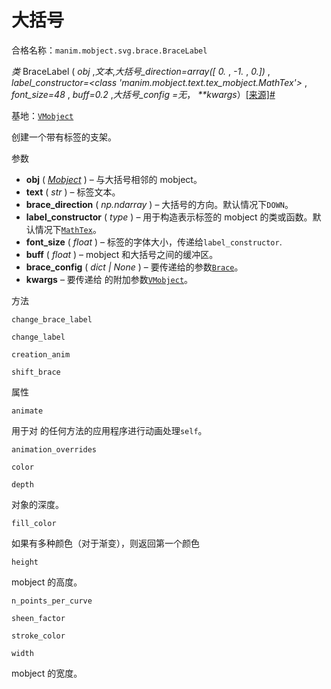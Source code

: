 # 大括号

合格名称：`manim.mobject.svg.brace.BraceLabel`

_类_ BraceLabel ( _obj_ ,_文本_,_大括号\_direction=array(\[ 0._ , _-1._ , _0.\])_ , _label_constructor=<class 'manim.mobject.text.tex_mobject.MathTex'>_ , _font_size=48_ , _buff=0.2_ ,_大括号\_config =无_， _\*\*kwargs_）[\[来源\]](../_modules/manim/mobject/svg/brace.html#BraceLabel)[#](#manim.mobject.svg.brace.BraceLabel "此定义的固定链接")

基地：[`VMobject`](manim.mobject.types.vectorized_mobject.VMobject.html#manim.mobject.types.vectorized_mobject.VMobject "manim.mobject.types.vectorized_mobject.VMobject")

创建一个带有标签的支架。

参数

- **obj** ( [_Mobject_](manim.mobject.mobject.Mobject.html#manim.mobject.mobject.Mobject "manim.mobject.mobject.Mobject") ) – 与大括号相邻的 mobject。
- **text** ( _str_ ) – 标签文本。
- **brace_direction** ( _np.ndarray_ ) – 大括号的方向。默认情况下`DOWN`。
- **label_constructor** ( _type_ ) – 用于构造表示标签的 mobject 的类或函数。默认情况下[`MathTex`](manim.mobject.text.tex_mobject.MathTex.html#manim.mobject.text.tex_mobject.MathTex "manim.mobject.text.tex_mobject.MathTex")。
- **font_size** ( _float_ ) – 标签的字体大小，传递给`label_constructor`.
- **buff** ( _float_ ) – mobject 和大括号之间的缓冲区。
- **brace_config** ( _dict_ _|_ _None_ ) – 要传递给的参数[`Brace`](manim.mobject.svg.brace.Brace.html#manim.mobject.svg.brace.Brace "manim.mobject.svg.brace.Brace")。
- **kwargs** – 要传递给 的附加参数[`VMobject`](manim.mobject.types.vectorized_mobject.VMobject.html#manim.mobject.types.vectorized_mobject.VMobject "manim.mobject.types.vectorized_mobject.VMobject")。

方法

`change_brace_label`

`change_label`

`creation_anim`

`shift_brace`

属性

`animate`

用于对 的任何方法的应用程序进行动画处理`self`。

`animation_overrides`

`color`

`depth`

对象的深度。

`fill_color`

如果有多种颜色（对于渐变），则返回第一个颜色

`height`

mobject 的高度。

`n_points_per_curve`

`sheen_factor`

`stroke_color`

`width`

mobject 的宽度。
